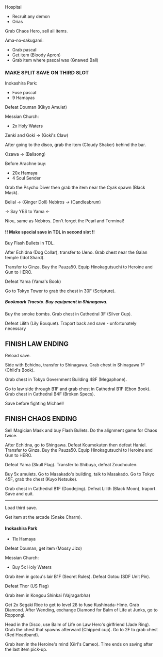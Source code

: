Hospital
- Recruit any demon
- Orias

Grab Chaos Hero, sell all items.

Ama-no-sakugami:
- Grab pascal
- Get item (Bloody Apron)
- Grab item where pascal was (Gnawed Ball)

### MAKE SPLIT SAVE ON THIRD SLOT

Inokashira Park:
- Fuse pascal
- 9 Hamayas

Defeat Douman (Kikyo Amulet)

Messian Church:
- 2x Holy Waters

Zenki and Goki -> (Goki's Claw)

After going to the disco, grab the item (Cloudy Shaker) behind the bar.

Ozawa -> (Balisong)

Before Arachne buy:
- 20x Hamaya
- 4 Soul Sender

Grab the Psycho Diver then grab the item near the Cyak spawn (Black Mask).

Belial -> (Ginger Doll)
Nebiros -> (Candleabrum)

-> Say YES to Yama <- 

Niou, same as Nebiros. Don't forget the Pearl and Terminal!

#### !! Make special save in TDL in second slot !!

Buy Flash Bullets in TDL.

After Echidna (Dog Collar), transfer to Ueno. Grab chest near the Gaian temple (Idol Shard).

Transfer to Ginza. Buy the Pauza50. Equip Hinokagutsuchi to Heroine and Gun to HERO.

Defeat Yama (Yama's Book)

Go to Tokyo Tower to grab the chest in 30F (Scripture).

##### Bookmark Traesto. Buy equipment in Shinagawa.

Buy the smoke bombs. Grab chest in Cathedral 3F (Silver Cup).

Defeat Lilith (Lily Bouquet). Traport back and save - unfortunately necessary

FINISH LAW ENDING
------------------------------------------------------------------

Reload save. 

Side with Echidna, transfer to Shinagawa.
Grab chest in Shinagawa 1F (Child's Book).

Grab chest in Tokyo Government Building 48F (Megaphone).

Go to law side through B1F and grab chest in Cathedral B1F (Ebon Book).
Grab chest in Cathedral B4F (Broken Specs).

Save before fighting Michael!

FINISH CHAOS ENDING
-----------------------------------------------------------------

Sell Magician Mask and buy Flash Bullets. Do the alignment game for Chaos twice.

After Echidna, go to Shingawa. Defeat Koumokuten then defeat Haniel.
Transfer to Ginza. Buy the Pauza50. Equip Hinokagutsuchi to Heroine and Gun to HERO.

Defeat Yama (Skull Flag).
Transfer to Shibuya, defeat Zouchouten.

Buy 5x amulets.
Go to Masakado's building, talk to Masakado. Go to Tokyo 45F, grab the chest (Kuyo Netsuke).

Grab chest in Cathedral B1F (Daodejing).
Defeat Lilith (Black Moon), traport. Save and quit.

-----------------------------------------------------------------

Load third save.

Get item at the arcade (Snake Charm).

#### Inokashira Park
- 11x Hamaya

Defeat Douman, get item (Mossy Jizo)

Messian Church:
- Buy 5x Holy Waters

Grab item in gotou's lair B1F (Secret Rules). Defeat Gotou (SDF Unit Pin). 

Defeat Thor (US Flag)

Grab item in Kongou Shinkai (Vajragarbha)

Get 2x Segaki Rice to get to level 28 to fuse Kushinada-Hime. Grab Diamond.
After Wending, exchange Diamond for Balm of Life at Junks, go to Roppongi.

Head in the Disco, use Balm of Life on Law Hero's girlfriend (Jade Ring). Grab the chest that spawns afterward (Chipped cup). Go to 2F to grab chest (Red Headband).

Grab item in the Heroine's mind  (Girl's Cameo). Time ends on saving after the last item pick-up.





